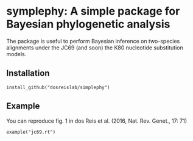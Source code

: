 # symplephy: A simple package for Bayesian phylogenetic analysis

The package is useful to perform Bayesian inference on two-species alignments under
the JC69 (and soon) the K80 nucleotide substitution models.

## Installation
```
install_github("dosreislab/simplephy")
```

## Example

You can reproduce fig. 1 in dos Reis et al. (2016, Nat. Rev. Genet., 17: 71)

```
example("jc69.rt")
```
